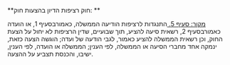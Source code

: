 **חוק רציפות הדיון בהצעות חוק: **

[מקור: סעיף 5. ](https://he.wikisource.org/wiki/חוק_רציפות_הדיון_בהצעות_חוק#סעיף_5)
התנגדות לרציפות
הודיעה הממשלה, כאמורבסעיף 1, או הועדה כאמורבסעיף 2, רשאית סיעה להציע, תוך שבועיים, שדין הרציפות לא יחול על הצעת החוק, וכן רשאית הממשלה להציע כאמור, לגבי הודעה של ועדה; הוגשה הצעה כזאת, ינמקה אחד מחברי הסיעה או הממשלה, לפי הענין; הממשלה או הועדה, לפי הענין, ישיבו, והכנסת תצביע על ההצעה.